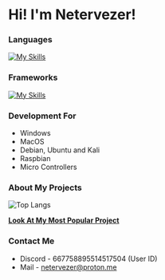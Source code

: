 # Hi! I'm Netervezer!
### Languages
[![My Skills](https://skillicons.dev/icons?i=go,swift,html,css,c,cpp,bash,dart,python)](https://skillicons.dev)
### Frameworks
[![My Skills](https://skillicons.dev/icons?i=flutter,mysql,raspberrypi)](https://skillicons.dev)
### Development For
+ Windows
+ MacOS
+ Debian, Ubuntu and Kali
+ Raspbian
+ Micro Controllers
### About My Projects
![Top Langs](https://github-readme-stats.vercel.app/api/top-langs/?username=0netervezer0&layout=compact&theme=dracula)

[**Look At My Most Popular Project**](https://github.com/0netervezer0/Omega-DPI-Bypass)
### Contact Me
+ Discord - 667758895514517504 (User ID)
+ Mail - netervezer@proton.me
